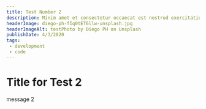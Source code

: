 ```yaml
---
title: Test Number 2
description: Minim amet et consectetur occaecat est nostrud exercitation occaecat consectetur amet ea incididunt.
headerImage: diego-ph-fIq0tET6llw-unsplash.jpg
headerImageAlt: testPhoto by Diego PH on Unsplash
publishDate: 4/3/2020
tags: 
 - development
 - code
---
```


# Title for Test 2

message 2